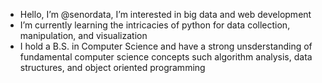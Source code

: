 - Hello, I’m @senordata, I’m interested in big data and web development 
- I’m currently learning the intricacies of python for data collection, manipulation, and visualization 
- I hold a B.S. in Computer Science and have a strong unsderstanding of fundamental computer science concepts such
  algorithm analysis, data structures, and object oriented programming 


